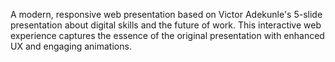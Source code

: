 A modern, responsive web presentation based on Victor Adekunle's 5-slide presentation about digital skills and the future of work. This interactive web experience captures the essence of the original presentation with enhanced UX and engaging animations.
